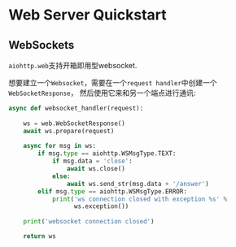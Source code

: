 # Web Server Quickstart



## WebSockets

`aiohttp.web`支持开箱即用型websocket.

想要建立一个`Websocket`，需要在一个`request handler`中创建一个`WebSocketResponse`，
然后使用它来和另一个端点进行通讯:

```python
async def websocket_handler(request):
    
    ws = web.WebSocketResponse()
    await ws.prepare(request)
    
    async for msg in ws:
        if msg.type == aiohttp.WSMsgType.TEXT:
            if msg.data = 'close':
                await ws.close()
            else:
                await ws.send_str(msg.data + '/answer')
        elif msg.type == aiohttp.WSMsgType.ERROR:
            print('ws connection closed with exception %s' % 
                  ws.exception())
    
    print('websocket connection closed')

    return ws
```
